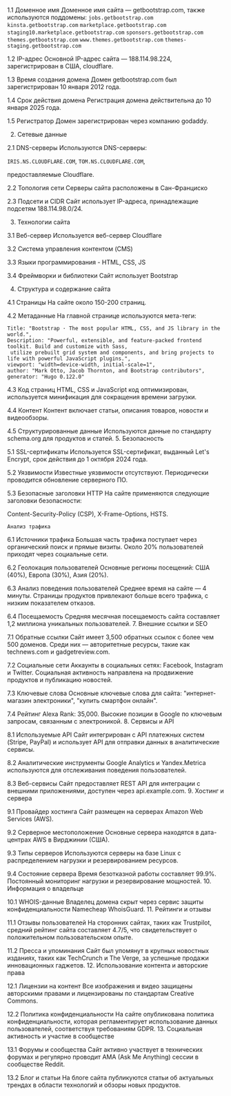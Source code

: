 1.1 Доменное имя Доменное имя сайта — getbootstrap.com, также используются поддомены:
`jobs.getbootstrap.com`
`kinsta.getbootstrap.com`
`marketplace.getbootstrap.com`
`staging10.marketplace.getbootstrap.com`
`sponsors.getbootstrap.com`
`themes.getbootstrap.com`
`www.themes.getbootstrap.com`
`themes-staging.getbootstrap.com`

1.2 IP-адрес Основной IP-адрес сайта — 188.114.98.224, зарегистрирован в США, cloudflare.

1.3 Время создания домена Домен getbootstrap.com был зарегистрирован 10 января 2012 года.

1.4 Срок действия домена Регистрация домена действительна до 10 января 2025 года.

1.5 Регистратор Домен зарегистрирован через компанию godaddy. 

2. Сетевые данные

2.1 DNS-серверы Используются DNS-серверы:

`IRIS.NS.CLOUDFLARE.COM`,
`TOM.NS.CLOUDFLARE.COM`,

предоставляемые Cloudflare.

2.2 Топология сети Серверы сайта расположены в Сан-Франциско

2.3 Подсети и CIDR Сайт использует IP-адреса, принадлежащие подсетям 188.114.98.0/24.

3. Технологии сайта

3.1 Веб-сервер Используется веб-сервер Cloudflare

3.2 Система управления контентом (CMS)

3.3 Языки программирования - HTML, CSS, JS

3.4 Фреймворки и библиотеки Сайт использует Bootstrap 

4. Структура и содержание сайта

4.1 Страницы На сайте около 150-200 страниц.

4.2 Метаданные На главной странице используются мета-теги:

```
Title: "Bootstrap · The most popular HTML, CSS, and JS library in the world.",
Description: "Powerful, extensible, and feature-packed frontend toolkit. Build and customize with Sass,
 utilize prebuilt grid system and components, and bring projects to life with powerful JavaScript plugins.",
viewport: "width=device-width, initial-scale=1",
author: "Mark Otto, Jacob Thornton, and Bootstrap contributors",
generator: "Hugo 0.122.0"
```

4.3 Код страниц HTML, CSS и JavaScript код оптимизирован, используется минификация для сокращения времени загрузки.

4.4 Контент Контент включает статьи, описания товаров, новости и видеообзоры.

4.5 Структурированные данные Используются данные по стандарту schema.org для продуктов и статей. 5. Безопасность

5.1 SSL-сертификаты Используется SSL-сертификат, выданный Let's Encrypt, срок действия до 1 октября 2024 года.

5.2 Уязвимости Известные уязвимости отсутствуют. Периодически проводится обновление серверного ПО.

5.3 Безопасные заголовки HTTP На сайте применяются следующие заголовки безопасности:

Content-Security-Policy (CSP),
X-Frame-Options,
HSTS.

    Анализ трафика

6.1 Источники трафика Большая часть трафика поступает через органический поиск и прямые визиты. Около 20% пользователей приходят через социальные сети.

6.2 Геолокация пользователей Основные регионы посещений: США (40%), Европа (30%), Азия (20%).

6.3 Анализ поведения пользователей Среднее время на сайте — 4 минуты. Страницы продуктов привлекают больше всего трафика, с низким показателем отказов.

6.4 Посещаемость Средняя месячная посещаемость сайта составляет 1,2 миллиона уникальных пользователей. 7. Внешние ссылки и SEO

7.1 Обратные ссылки Сайт имеет 3,500 обратных ссылок с более чем 500 доменов. Среди них — авторитетные ресурсы, такие как technews.com и gadgetreview.com.

7.2 Социальные сети Аккаунты в социальных сетях: Facebook, Instagram и Twitter. Социальная активность направлена на продвижение продуктов и публикацию новостей.

7.3 Ключевые слова Основные ключевые слова для сайта: "интернет-магазин электроники", "купить смартфон онлайн".

7.4 Рейтинг Alexa Rank: 35,000. Высокие позиции в Google по ключевым запросам, связанным с электроникой. 8. Сервисы и API

8.1 Используемые API Сайт интегрирован с API платежных систем (Stripe, PayPal) и использует API для отправки данных в аналитические сервисы.

8.2 Аналитические инструменты Google Analytics и Yandex.Metrica используются для отслеживания поведения пользователей.

8.3 Веб-сервисы Сайт предоставляет REST API для интеграции с внешними приложениями, доступен через api.example.com. 9. Хостинг и сервера

9.1 Провайдер хостинга Сайт размещен на серверах Amazon Web Services (AWS).

9.2 Серверное местоположение Основные сервера находятся в дата-центрах AWS в Вирджинии (США).

9.3 Типы серверов Используются серверы на базе Linux с распределением нагрузки и резервированием ресурсов.

9.4 Состояние сервера Время безотказной работы составляет 99.9%. Постоянный мониторинг нагрузки и резервирование мощностей. 10. Информация о владельце

10.1 WHOIS-данные Владелец домена скрыт через сервис защиты конфиденциальности Namecheap WhoisGuard. 11. Рейтинги и отзывы

11.1 Отзывы пользователей На сторонних сайтах, таких как Trustpilot, средний рейтинг сайта составляет 4.7/5, что свидетельствует о положительном пользовательском опыте.

11.2 Пресса и упоминания Сайт был упомянут в крупных новостных изданиях, таких как TechCrunch и The Verge, за успешные продажи инновационных гаджетов. 12. Использование контента и авторские права

12.1 Лицензии на контент Все изображения и видео защищены авторскими правами и лицензированы по стандартам Creative Commons.

12.2 Политика конфиденциальности На сайте опубликована политика конфиденциальности, которая регламентирует использование данных пользователей, соответствуя требованиям GDPR. 13. Социальная активность и участие в сообществе

13.1 Форумы и сообщества Сайт активно участвует в технических форумах и регулярно проводит AMA (Ask Me Anything) сессии в сообществе Reddit.

13.2 Блог и статьи На блоге сайта публикуются статьи об актуальных трендах в области технологий и обзоры новых продуктов.
